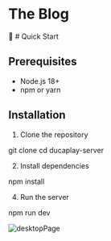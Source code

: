 # The Blog

🚀 # Quick Start

## Prerequisites
- Node.js 18+
- npm or yarn

## Installation

1. Clone the repository

git clone <repository-url>
cd ducaplay-server

2. Install dependencies

npm install

4. Run the server

npm run dev

![desktopPage](screenshot-desktop.png)

